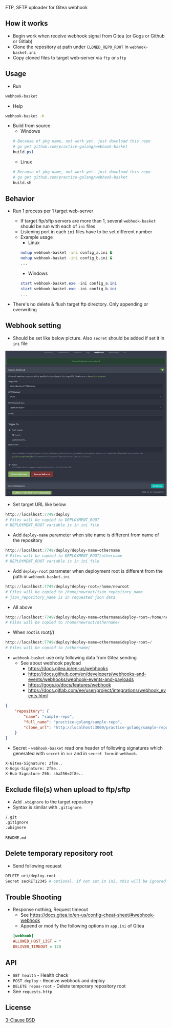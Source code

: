 FTP, SFTP uploader for Gitea webhook

## How it works

* Begin work when receive webhook signal from Gitea (or Gogs or Github or Gitlab)
* Clone the repository at path under `CLONED_REPO_ROOT` in `webhook-basket.ini`
* Copy cloned files to target web-server via `ftp` or `sftp`


## Usage

* Run
```sh
webhook-basket
```

* Help
```sh
webhook-basket -h
```

* Build from source
    * Windows
    ```powershell
    # Because of pkg name, not work yet. just download this repo
    # go get github.com/practice-golang/webhook-basket
    build.ps1
    ```
    * Linux
    ```sh
    # Because of pkg name, not work yet. just download this repo
    # go get github.com/practice-golang/webhook-basket
    build.sh
    ```


## Behavior

* Run 1 process per 1 target web-server
    * If target ftp/sftp servers are more than 1, several `webhook-basket` should be run with each of `ini` files
    * Listening port in each `ini` files have to be set different number
    * Example usage
        * Linux
        ```sh
        nohup webhook-basket -ini config_a.ini &
        nohup webhook-basket -ini config_b.ini &
        ...
        ```
        * Windows
        ```powershell
        start webhook-basket.exe -ini config_a.ini
        start webhook-basket.exe -ini config_b.ini
        ...
        ```

* There's no delete & flush target ftp directory. Only appending or overwriting


## Webhook setting

* Should be set like below picture. Also `secret` should be added if set it in `ini` file

![gitea](/doc/gitea.png)

* Set target URL like below
```powershell
http://localhost:7749/deploy
# Files will be copied to DEPLOYMENT_ROOT
# DEPLOYMENT_ROOT variable is in ini file
```
* Add `deploy-name` parameter when site name is different from name of the repository
```powershell
http://localhost:7749/deploy?deploy-name=othername
# Files will be copied to DEPLOYMENT_ROOT/othername
# DEPLOYMENT_ROOT variable is in ini file
```
* Add `deploy-root` parameter when deployment root is different from the path in `webhook-basket.ini`
```powershell
http://localhost:7749/deploy?deploy-root=/home/newroot
# Files will be copied to /home/newroot/json_repository_name
# json_repository_name is in requested json data
```
* All above
```powershell
http://localhost:7749/deploy?deploy-name=othername&deploy-root=/home/newroot
# Files will be copied to /home/newroot/othername/
```
* When root is root(/)
```powershell
http://localhost:7749/deploy?deploy-name=othername&deploy-root=/
# Files will be copied to /othername/
```


* `webhook-basket` use only following data from Gitea sending
    * See about webhook payload
        * https://docs.gitea.io/en-us/webhooks
        * https://docs.github.com/en/developers/webhooks-and-events/webhooks/webhook-events-and-payloads
        * https://gogs.io/docs/features/webhook
        * https://docs.gitlab.com/ee/user/project/integrations/webhook_events.html
```json
{
    "repository": {
        "name": "sample-repo",
        "full_name": "practice-golang/sample-repo",
        "clone_url": "http://localhost:3000/practice-golang/sample-repo.git",
    }
}
```

* Secret - `webhook-basket` read one header of following signatures which generated with `secret` in `ini` and in `secret form` in `webhook`.
```
X-Gitea-Signature: 2f8e..
X-Gogs-Signature: 2f8e..
X-Hub-Signature-256: sha256=2f8e..
```


## Exclude file(s) when upload to ftp/sftp
* Add `.wbignore` to the target repository
* Syntax is similar with `.gitignore`.
```.gitignore
/.git
.gitignore
.wbignore

README.md
```


## Delete temporary repository root
* Send following request
```sh
DELETE uri/deploy-root
Secret secRET12345 # optional. If not set in ini, this will be ignored
```


## Trouble Shooting
* Response nothing, Request timeout
    * See https://docs.gitea.io/en-us/config-cheat-sheet/#webhook-webhook
    * Append or modify the following options in `app.ini` of Gitea
    ```ini
    [webhook]
    ALLOWED_HOST_LIST = *
    DELIVER_TIMEOUT = 120
    ```


## API
* `GET health` - Health check
* `POST deploy` - Receive webhook and deploy
* `DELETE repos-root` - Delete temporary repository root
* See `requests.http`


## License

[3-Clause BSD](https://opensource.org/licenses/BSD-3-Clause)
